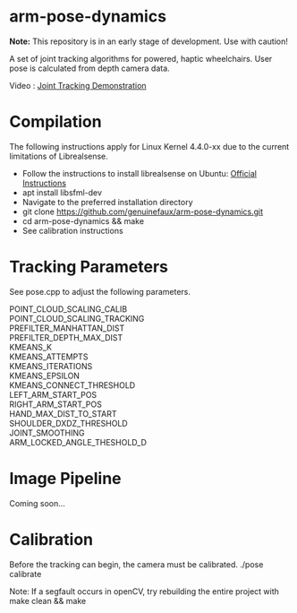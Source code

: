 # arm-pose-dynamics
__Note:__ This repository is in an early stage of development. Use with caution!

A set of joint tracking algorithms for powered, haptic wheelchairs. User pose is calculated from depth camera data.  
  
Video : [Joint Tracking Demonstration](https://youtu.be/5GpO7MKfVRc)

# Compilation

The following instructions apply for Linux Kernel 4.4.0-xx due to the current limitations of Librealsense.

* Follow the instructions to install librealsense on Ubuntu: [Official Instructions](https://github.com/IntelRealSense/librealsense/blob/master/doc/installation.md)
* apt install libsfml-dev
* Navigate to the preferred installation directory
* git clone https://github.com/genuinefaux/arm-pose-dynamics.git
* cd arm-pose-dynamics && make
* See calibration instructions

# Tracking Parameters

See pose.cpp to adjust the following parameters.

POINT_CLOUD_SCALING_CALIB  
POINT_CLOUD_SCALING_TRACKING  
PREFILTER_MANHATTAN_DIST  
PREFILTER_DEPTH_MAX_DIST  
KMEANS_K  
KMEANS_ATTEMPTS  
KMEANS_ITERATIONS  
KMEANS_EPSILON  
KMEANS_CONNECT_THRESHOLD  
LEFT_ARM_START_POS  
RIGHT_ARM_START_POS  
HAND_MAX_DIST_TO_START  
SHOULDER_DXDZ_THRESHOLD  
JOINT_SMOOTHING  
ARM_LOCKED_ANGLE_THESHOLD_D  

# Image Pipeline

Coming soon...

# Calibration
Before the tracking can begin, the camera must be calibrated. 
 ./pose calibrate

Note: If a segfault occurs in openCV, try rebuilding the entire project with make clean && make
